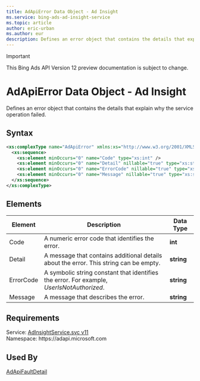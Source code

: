```yaml
---
title: AdApiError Data Object - Ad Insight
ms.service: bing-ads-ad-insight-service
ms.topic: article
author: eric-urban
ms.author: eur
description: Defines an error object that contains the details that explain why the service operation failed.
---
```

> [!IMPORTANT]
> This Bing Ads API Version 12 preview documentation is subject to change.

# AdApiError Data Object - Ad Insight
Defines an error object that contains the details that explain why the service operation failed.

## Syntax
```xml
<xs:complexType name="AdApiError" xmlns:xs="http://www.w3.org/2001/XMLSchema">
  <xs:sequence>
    <xs:element minOccurs="0" name="Code" type="xs:int" />
    <xs:element minOccurs="0" name="Detail" nillable="true" type="xs:string" />
    <xs:element minOccurs="0" name="ErrorCode" nillable="true" type="xs:string" />
    <xs:element minOccurs="0" name="Message" nillable="true" type="xs:string" />
  </xs:sequence>
</xs:complexType>
```

## <a name="elements"></a>Elements

|Element|Description|Data Type|
|-----------|---------------|-------------|
|<a name="code"></a>Code|A numeric error code that identifies the error.|**int**|
|<a name="detail"></a>Detail|A message that contains additional details about the error. This string can be empty.|**string**|
|<a name="errorcode"></a>ErrorCode|A symbolic string constant that identifies the error. For example, *UserIsNotAuthorized*.|**string**|
|<a name="message"></a>Message|A message that describes the error.|**string**|

## Requirements
Service: [AdInsightService.svc v11](https://adinsight.api.bingads.microsoft.com/Api/Advertiser/AdInsight/v11/AdInsightService.svc)  
Namespace: https\://adapi.microsoft.com  

## Used By
[AdApiFaultDetail](adapifaultdetail.md)  
